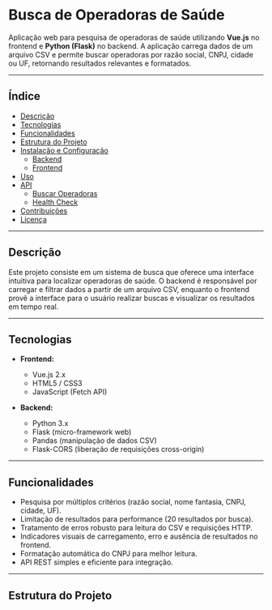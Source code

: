 # Busca de Operadoras de Saúde

Aplicação web para pesquisa de operadoras de saúde utilizando **Vue.js** no frontend e **Python (Flask)** no backend. A aplicação carrega dados de um arquivo CSV e permite buscar operadoras por razão social, CNPJ, cidade ou UF, retornando resultados relevantes e formatados.

---

## Índice

- [Descrição](#descrição)  
- [Tecnologias](#tecnologias)  
- [Funcionalidades](#funcionalidades)  
- [Estrutura do Projeto](#estrutura-do-projeto)  
- [Instalação e Configuração](#instalação-e-configuração)  
  - [Backend](#backend)  
  - [Frontend](#frontend)  
- [Uso](#uso)  
- [API](#api)  
  - [Buscar Operadoras](#buscar-operadoras)  
  - [Health Check](#health-check)  
- [Contribuições](#contribuições)  
- [Licença](#licença)  

---

## Descrição

Este projeto consiste em um sistema de busca que oferece uma interface intuitiva para localizar operadoras de saúde. O backend é responsável por carregar e filtrar dados a partir de um arquivo CSV, enquanto o frontend provê a interface para o usuário realizar buscas e visualizar os resultados em tempo real.

---

## Tecnologias

- **Frontend:**  
  - Vue.js 2.x  
  - HTML5 / CSS3  
  - JavaScript (Fetch API)  

- **Backend:**  
  - Python 3.x  
  - Flask (micro-framework web)  
  - Pandas (manipulação de dados CSV)  
  - Flask-CORS (liberação de requisições cross-origin)

---

## Funcionalidades

- Pesquisa por múltiplos critérios (razão social, nome fantasia, CNPJ, cidade, UF).  
- Limitação de resultados para performance (20 resultados por busca).  
- Tratamento de erros robusto para leitura do CSV e requisições HTTP.  
- Indicadores visuais de carregamento, erro e ausência de resultados no frontend.  
- Formatação automática do CNPJ para melhor leitura.  
- API REST simples e eficiente para integração.

---

## Estrutura do Projeto

